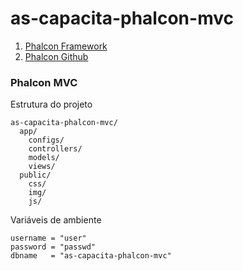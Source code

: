 # as-capacita-phalcon-mvc

1. [Phalcon Framework](https://phalconphp.com/pt/)
2. [Phalcon Github](https://github.com/phalcon/cphalcon/)

### Phalcon MVC
Estrutura do projeto
```
as-capacita-phalcon-mvc/
  app/
    configs/
    controllers/
    models/
    views/
  public/
    css/
    img/
    js/
```

Variáveis de ambiente

```
username = "user"
password = "passwd"
dbname   = "as-capacita-phalcon-mvc"
```